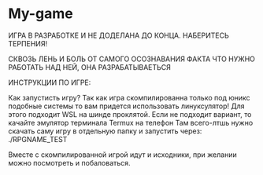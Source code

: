 # My-game
ИГРА В РАЗРАБОТКЕ И НЕ ДОДЕЛАНА ДО КОНЦА.
НАБЕРИТЕСЬ ТЕРПЕНИЯ!

СКВОЗЬ ЛЕНЬ И БОЛЬ ОТ САМОГО ОСОЗНАВАНИЯ ФАКТА ЧТО НУЖНО РАБОТАТЬ НАД НЕЙ, 
ОНА РАЗРАБАТЫВАЕТЬСЯ



ИНСТРУКЦИИ ПО ИГРЕ:

Как запустисть игру?
Так как игра скомпилированна только под юникс подобные системы то вам придется использовать линуксулятор!
Для этого подходит WSL на шинде проклятой.
Если не подходит вариант, то качайте эмулятор терминала Termux на телефон
Там всего-лтшь нужно скачать саму игру в отдельную папку и запустить через:
./RPGNAME_TEST

Вместе с скомпилированной игрой идут и исходники,
при желании можно посмотреть и побаловаться.
